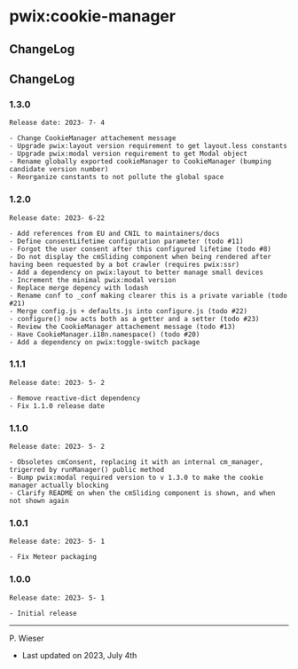 # pwix:cookie-manager

## ChangeLog

## ChangeLog

### 1.3.0

    Release date: 2023- 7- 4

    - Change CookieManager attachement message
    - Upgrade pwix:layout version requirement to get layout.less constants
    - Upgrade pwix:modal version requirement to get Modal object
    - Rename globally exported cookieManager to CookieManager (bumping candidate version number)
    - Reorganize constants to not pollute the global space

### 1.2.0

    Release date: 2023- 6-22

    - Add references from EU and CNIL to maintainers/docs
    - Define consentLifetime configuration parameter (todo #11)
    - Forgot the user consent after this configured lifetime (todo #8)
    - Do not display the cmSliding component when being rendered after having been requested by a bot crawler (requires pwix:ssr)
    - Add a dependency on pwix:layout to better manage small devices
    - Increment the minimal pwix:modal version
    - Replace merge depency with lodash
    - Rename conf to _conf making clearer this is a private variable (todo #21)
    - Merge config.js + defaults.js into configure.js (todo #22)
    - configure() now acts both as a getter and a setter (todo #23)
    - Review the CookieManager attachement message (todo #13)
    - Have CookieManager.i18n.namespace() (todo #20)
    - Add a dependency on pwix:toggle-switch package

### 1.1.1

    Release date: 2023- 5- 2

    - Remove reactive-dict dependency
    - Fix 1.1.0 release date

### 1.1.0

    Release date: 2023- 5- 2

    - Obsoletes cmConsent, replacing it with an internal cm_manager, trigerred by runManager() public method
    - Bump pwix:modal required version to v 1.3.0 to make the cookie manager actually blocking
    - Clarify README on when the cmSliding component is shown, and when not shown again

### 1.0.1

    Release date: 2023- 5- 1

    - Fix Meteor packaging

### 1.0.0

    Release date: 2023- 5- 1

    - Initial release

---
P. Wieser
- Last updated on 2023, July 4th
